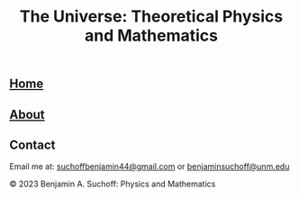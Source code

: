 <html>
<head>
</head>
<body>
    <header>
        <h1>The Universe: Theoretical Physics and Mathematics</h1>
    </header>
    <main>
        <section>
            <h2><a href="home.html">Home</a></h2>
        </section>
        <section>
            <h2><a href="about.html">About</a></h2>
        </section>
        <section>
            <h2>Contact</h2>
            <p>Email me at: <a href="mailto:suchoffbenjamin44@gmail.com">suchoffbenjamin44@gmail.com</a> or <a href="mailto:benjaminsuchoff@unm.edu">benjaminsuchoff@unm.edu</a></p>
        </section>
    </main>
    <footer>
        <p>© 2023 Benjamin A. Suchoff: Physics and Mathematics</p>
    </footer>
</body>
</html>

